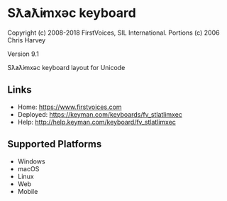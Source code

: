 Sƛ̓aƛ̓imxəc keyboard
======================

Copyright (c) 2008-2018 FirstVoices, SIL International. Portions (c) 2006 Chris Harvey

Version 9.1

Sƛ̓aƛ̓imxəc keyboard layout for Unicode

Links
-----

 * Home:     <https://www.firstvoices.com>
 * Deployed: <https://keyman.com/keyboards/fv_stlatlimxec>
 * Help:     <http://help.keyman.com/keyboard/fv_stlatlimxec>
 
Supported Platforms
-------------------

 * Windows
 * macOS
 * Linux
 * Web
 * Mobile

